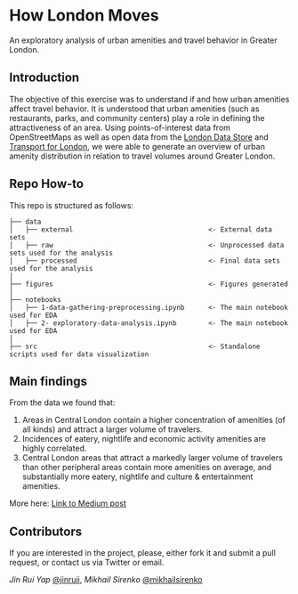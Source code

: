 # How London Moves
An exploratory analysis of urban amenities and travel behavior in Greater London.

## Introduction
The objective of this exercise was to understand if and how urban amenities affect travel behavior. It is understood that urban amenities (such as restaurants, parks, and community centers) play a role in defining the attractiveness of an area. Using points-of-interest data from OpenStreetMaps as well as open data from the [London Data Store](https://data.london.gov.uk) and [Transport for London](https://api-portal.tfl.gov.uk/docs), we were able to generate an overview of urban amenity distribution in relation to travel volumes around Greater London.

## Repo How-to
This repo is structured as follows:
```
├── data
│   ├── external                                  <- External data sets
│   ├── raw                                       <- Unprocessed data sets used for the analysis
│   ├── processed                                 <- Final data sets used for the analysis
│
├── figures                                       <- Figures generated
│
├── notebooks                
│   ├── 1-data-gathering-preprocessing.ipynb      <- The main notebook used for EDA
│   ├── 2- exploratory-data-analysis.ipynb        <- The main notebook used for EDA
│
├── src                                           <- Standalone scripts used for data visualization
```

## Main findings

From the data we found that:

1. Areas in Central London contain a higher concentration of amenities (of all kinds) and attract a larger volume of travelers.
2. Incidences of eatery, nightlife and economic activity amenities are highly correlated.
3. Central London areas that attract a markedly larger volume of travelers than other peripheral areas contain more amenities on average, and substantially more eatery, nightlife and culture & entertainment amenities.

More here:
[Link to Medium post](https://medium.com)

## Contributors

If you are interested in the project, please, either fork it and submit a pull request, or contact us via Twitter or email.

_Jin Rui Yap_ [@jinruii](https://twitter.com/jinruii), _Mikhail Sirenko_ [@mikhailsirenko](https://twitter.com/mikhailsirenko)